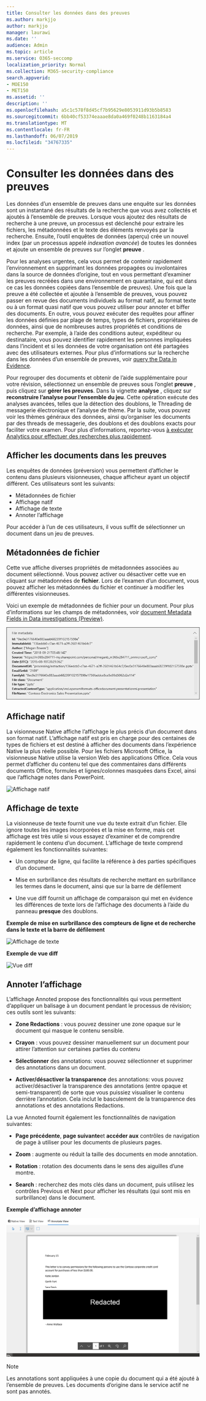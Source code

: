 ```yaml
---
title: Consulter les données dans des preuves
ms.author: markjjo
author: markjjo
manager: laurawi
ms.date: ''
audience: Admin
ms.topic: article
ms.service: O365-seccomp
localization_priority: Normal
ms.collection: M365-security-compliance
search.appverid:
- MOE150
- MET150
ms.assetid: ''
description: ''
ms.openlocfilehash: a5c1c578f8d45cf7b95629e8053911d93b5b8583
ms.sourcegitcommit: 6bb40cf53374eaaae8da0a469f0248b1163184a4
ms.translationtype: MT
ms.contentlocale: fr-FR
ms.lasthandoff: 06/07/2019
ms.locfileid: "34767335"
---
```

# <a name="review-the-data-in-evidence"></a>Consulter les données dans des preuves

Les données d’un ensemble de preuves dans une enquête sur les données sont un instantané des résultats de la recherche que vous avez collectés et ajoutés à l’ensemble de preuves. Lorsque vous ajoutez des résultats de recherche à une preuve, un processus est déclenché pour extraire les fichiers, les métadonnées et le texte des éléments renvoyés par la recherche. Ensuite, l’outil enquêtes de données (aperçu) crée un nouvel index (par un processus appelé *indexation avancée*) de toutes les données et ajoute un ensemble de preuves sur l’onglet **preuve** . 

Pour les analyses urgentes, cela vous permet de contenir rapidement l’environnement en supprimant les données propagées ou involontaires dans la source de données d’origine, tout en vous permettant d’examiner les preuves recréées dans une environnement en quarantaine, qui est dans ce cas les données copiées dans l’ensemble de preuves). Une fois que la preuve a été collectée et ajoutée à l’ensemble de preuves, vous pouvez passer en revue des documents individuels au format natif, au format texte ou à un format quasi natif que vous pouvez utiliser pour annoter et biffer des documents. En outre, vous pouvez exécuter des requêtes pour affiner les données définies par plage de temps, types de fichiers, propriétaires de données, ainsi que de nombreuses autres propriétés et conditions de recherche. Par exemple, à l’aide des conditions auteur, expéditeur ou destinataire, vous pouvez identifier rapidement les personnes impliquées dans l’incident et si les données de votre organisation ont été partagées avec des utilisateurs externes. Pour plus d’informations sur la recherche dans les données d’un ensemble de preuves, voir [query the Data in Evidence](evidence-query.md).

Pour regrouper des documents et obtenir de l’aide supplémentaire pour votre révision, sélectionnez un ensemble de preuves sous l’onglet **preuve** , puis cliquez sur **gérer les preuves**. Dans la vignette **analyse** , cliquez sur **reconstruire l’analyse pour l’ensemble du jeu**. Cette opération exécute des analyses avancées, telles que la détection des doublons, le Threading de messagerie électronique et l’analyse de thème. Par la suite, vous pouvez voir les thèmes généraux des données, ainsi qu’organiser les documents par des threads de messagerie, des doublons et des doublons exacts pour faciliter votre examen. Pour plus d’informations, reportez-vous [à exécuter Analytics pour effectuer des recherches plus rapidement](run-analytics-to-investigate-faster.md).

## <a name="view-documents-in-evidence"></a>Afficher les documents dans les preuves

Les enquêtes de données (préversion) vous permettent d’afficher le contenu dans plusieurs visionneuses, chaque afficheur ayant un objectif différent. Ces utilisateurs sont les suivants:

- Métadonnées de fichier
- Affichage natif
- Affichage de texte
- Annoter l’affichage

Pour accéder à l’un de ces utilisateurs, il vous suffit de sélectionner un document dans un jeu de preuves.

## <a name="file-metadata"></a>Métadonnées de fichier

Cette vue affiche diverses propriétés de métadonnées associées au document sélectionné. Vous pouvez activer ou désactiver cette vue en cliquant sur métadonnées de **fichier**. Lors de l’examen d’un document, vous pouvez afficher les métadonnées du fichier et continuer à modifier les différentes visionneuses.

Voici un exemple de métadonnées de fichier pour un document. Pour plus d’informations sur les champs de métadonnées, voir [document Metadata Fields in Data investigations (Preview)](document-metadata-fields.md).

![Panneau métadonnées de fichier](../media/Reviewimage2.png)

## <a name="native-view"></a>Affichage natif

La visionneuse Native affiche l’affichage le plus précis d’un document dans son format natif. L’affichage natif est pris en charge pour des centaines de types de fichiers et est destiné à afficher des documents dans l’expérience Native la plus réelle possible. Pour les fichiers Microsoft Office, la visionneuse Native utilise la version Web des applications Office. Cela vous permet d’afficher du contenu tel que des commentaires dans différents documents Office, formules et lignes/colonnes masquées dans Excel, ainsi que l’affichage notes dans PowerPoint.

![Affichage natif
](../media/Reviewimage3.png)

## <a name="text-view"></a>Affichage de texte

La visionneuse de texte fournit une vue du texte extrait d’un fichier. Elle ignore toutes les images incorporées et la mise en forme, mais cet affichage est très utile si vous essayez d’examiner et de comprendre rapidement le contenu d’un document. L’affichage de texte comprend également les fonctionnalités suivantes:

  - Un compteur de ligne, qui facilite la référence à des parties spécifiques d’un document.

  - Mise en surbrillance des résultats de recherche mettant en surbrillance les termes dans le document, ainsi que sur la barre de défilement

  - Une vue diff fournit un affichage de comparaison qui met en évidence les différences de texte lors de l’affichage des documents à l’aide du panneau **presque** des doublons.

**Exemple de mise en surbrillance des compteurs de ligne et de recherche dans le texte et la barre de défilement**

![Affichage de texte
](../media/Reviewimage4.png)

**Exemple de vue diff**

![Vue diff
](../media/Reviewimage5.png)

## <a name="annotate-view"></a>Annoter l’affichage

L’affichage Annoted propose des fonctionnalités qui vous permettent d’appliquer un balisage à un document pendant le processus de révision; ces outils sont les suivants:

  - **Zone Redactions** : vous pouvez dessiner une zone opaque sur le document qui masque le contenu sensible.

  - **Crayon** : vous pouvez dessiner manuellement sur un document pour attirer l’attention sur certaines parties du contenu

  - **Sélectionner** des annotations: vous pouvez sélectionner et supprimer des annotations dans un document.

  - **Activer/désactiver la transparence** des annotations: vous pouvez activer/désactiver la transparence des annotations (entre opaque et semi-transparent) de sorte que vous puissiez visualiser le contenu derrière l’annotation. Cela inclut le basculement de la transparence des annotations et des annotations Redactions.

La vue Annoted fournit également les fonctionnalités de navigation suivantes:

  - **Page précédente**, **page suivante**et **accéder aux** contrôles de navigation de page à utiliser pour les documents de plusieurs pages.

  - **Zoom** : augmente ou réduit la taille des documents en mode annotation.

  - **Rotation** : rotation des documents dans le sens des aiguilles d’une montre.

  - **Search** : recherchez des mots clés dans un document, puis utilisez les contrôles Previous et Next pour afficher les résultats (qui sont mis en surbrillance) dans le document.

**Exemple d’affichage annoter**

![Annoter l’affichage](../media/Reviewimage1.png)

> [!NOTE]
> Les annotations sont appliquées à une copie du document qui a été ajouté à l’ensemble de preuves. Les documents d’origine dans le service actif ne sont pas annotés.
